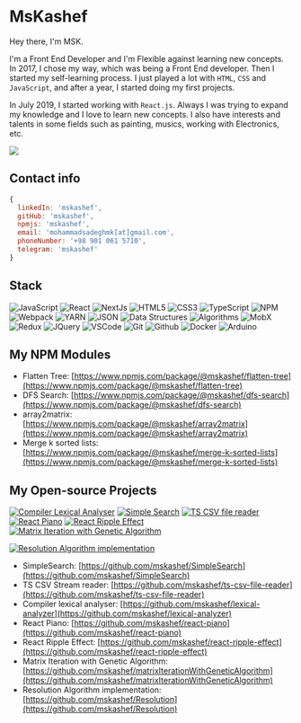 # MsKashef
Hey there, I'm MSK.

I'm a Front End Developer and I'm Flexible against learning new concepts. In 2017, I chose my way, which was being a Front End developer. Then I started my self-learning process. I just played a lot with `HTML`, `CSS` and `JavaScript`, and after a year, I started doing my first projects.

In July 2019, I started working with `React.js`. Always I was trying to expand my knowledge and I love to learn new concepts. I also have interests and talents in some fields such as painting, musics, working with Electronics, etc.

![](https://github-readme-stats.vercel.app/api/top-langs/?username=mskashef&langs_count=10&layout=compact&theme=merko&hide_border=true)

## Contact info

```js
{
  linkedIn: 'mskashef',
  gitHub: 'mskashef',
  npmjs: 'mskashef',
  email: 'mohammadsadeghmk[at]gmail.com',
  phoneNumber: '+98 901 061 5710',
  telegram: 'mskashef'
}
```

## Stack

![JavaScript](https://img.shields.io/badge/-JavaScript-ff0?style=flat-round&logo=javascript&logoColor=black)
![React](https://img.shields.io/badge/-React-61dbfb?style=flat-round&logo=React&logoColor=white)
![NextJs](https://img.shields.io/badge/-NextJs-161B22?style=flat-round)
![HTML5](https://img.shields.io/badge/-HTML5-E34F26?style=flat-round&logo=HTML5&logoColor=white)
![CSS3](https://img.shields.io/badge/-CSS3-1572B6?style=flat-round&logo=CSS3&logoColor=white)
![TypeScript](https://img.shields.io/badge/-TypeScript-2073B3?style=flat-round&logo=TypeScript&logoColor=white)
![NPM](https://img.shields.io/badge/-NPM-white?style=flat-round&logo=NPM&logoColor=CB3837)
![Webpack](https://img.shields.io/badge/-Webpack-white?style=flat-round&logo=Webpack&logoColor=2073B3)
![YARN](https://img.shields.io/badge/-YARN-white?style=flat-round&logo=yarn&logoColor=2C8EBB)
![JSON](https://img.shields.io/badge/-JSON-4C5459?style=flat-round&logo=JSON&logoColor=white)
![Data Structures](https://img.shields.io/badge/-Data%20Structures-E34F26?style=flat-round)
![Algorithms](https://img.shields.io/badge/-Algorithms-blue?style=flat-round)
![MobX](https://img.shields.io/badge/-MobX-white?style=flat-round&logo=MobX&logoColor=rgb(224,94,17))
![Redux](https://img.shields.io/badge/-Redux-764abc?style=flat-round&logo=Redux&logoColor=white)
![JQuery](https://img.shields.io/badge/-JQuery-white?style=flat-round&logo=jquery&logoColor=1C78C0)
![VSCode](https://img.shields.io/badge/-VSCode-161B22?style=flat-round&logo=Visual%20Studio%20Code&logoColor=1C78C0)
![Git](https://img.shields.io/badge/-Git-3e2c00?style=flat-round&logo=git&logoColor=F1502F)
![Github](https://img.shields.io/badge/-GitHub-181717?style=flat-round&logo=GitHub&logoColor=white)
![Docker](https://img.shields.io/badge/-Docker-1C78C0?style=flat-round&logo=Docker&logoColor=white)
![Arduino](https://img.shields.io/badge/-Arduino-23A9F2?style=flat-round&logo=Arduino&logoColor=white)

## My NPM Modules
- Flatten Tree: [https://www.npmjs.com/package/@mskashef/flatten-tree](https://www.npmjs.com/package/@mskashef/flatten-tree)
- DFS Search: [https://www.npmjs.com/package/@mskashef/dfs-search](https://www.npmjs.com/package/@mskashef/dfs-search)
- array2matrix: [https://www.npmjs.com/package/@mskashef/array2matrix](https://www.npmjs.com/package/@mskashef/array2matrix)
- Merge k sorted lists: [https://www.npmjs.com/package/@mskashef/merge-k-sorted-lists](https://www.npmjs.com/package/@mskashef/merge-k-sorted-lists)

## My Open-source Projects
[![Compiler Lexical Analyser](https://github-readme-stats.vercel.app/api/pin/?username=mskashef&repo=compiler-lexical-analyzer&theme=merko)](https://github.com/mskashef/lexical-analyzer)
[![Simple Search](https://github-readme-stats.vercel.app/api/pin/?username=mskashef&repo=SimpleSearch&theme=merko)](https://github.com/mskashef/SimpleSearch)
[![TS CSV file reader](https://github-readme-stats.vercel.app/api/pin/?username=mskashef&repo=ts-csv-file-reader&theme=merko)](https://github.com/mskashef/ts-csv-file-reader)
[![React Piano](https://github-readme-stats.vercel.app/api/pin/?username=mskashef&repo=react-piano&theme=merko)](https://github.com/mskashef/react-piano)
[![React Ripple Effect](https://github-readme-stats.vercel.app/api/pin/?username=mskashef&repo=react-ripple-effect&theme=merko)](https://github.com/mskashef/react-ripple-effect)
[![Matrix Iteration with Genetic Algorithm](https://github-readme-stats.vercel.app/api/pin/?username=mskashef&repo=matrixIterationWithGeneticAlgorithm&theme=merko)](https://github.com/mskashef/matrixIterationWithGeneticAlgorithm)

[![Resolution Algorithm implementation](https://github-readme-stats.vercel.app/api/pin/?username=mskashef&repo=Resolution&theme=merko)](https://github.com/mskashef/Resolution)




- SimpleSearch: [https://github.com/mskashef/SimpleSearch](https://github.com/mskashef/SimpleSearch)
- TS CSV Stream reader: [https://github.com/mskashef/ts-csv-file-reader](https://github.com/mskashef/ts-csv-file-reader)
- Compiler lexical analyser: [https://github.com/mskashef/lexical-analyzer](https://github.com/mskashef/lexical-analyzer)
- React Piano: [https://github.com/mskashef/react-piano](https://github.com/mskashef/react-piano)
- React Ripple Effect: [https://github.com/mskashef/react-ripple-effect](https://github.com/mskashef/react-ripple-effect)
- Matrix Iteration with Genetic Algorithm: [https://github.com/mskashef/matrixIterationWithGeneticAlgorithm](https://github.com/mskashef/matrixIterationWithGeneticAlgorithm)
- Resolution Algorithm implementation: [https://github.com/mskashef/Resolution](https://github.com/mskashef/Resolution)

